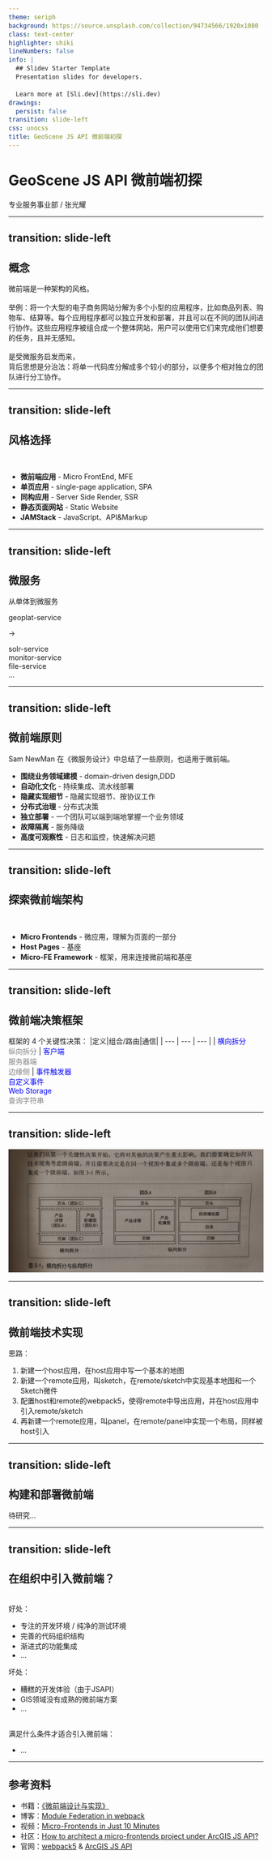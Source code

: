 ```yaml
---
theme: seriph
background: https://source.unsplash.com/collection/94734566/1920x1080
class: text-center
highlighter: shiki
lineNumbers: false
info: |
  ## Slidev Starter Template
  Presentation slides for developers.

  Learn more at [Sli.dev](https://sli.dev)
drawings:
  persist: false
transition: slide-left
css: unocss
title: GeoScene JS API 微前端初探
---
```


# GeoScene JS API 微前端初探

<div class="pt-12">
  <span @click="$slidev.nav.next" class="px-2 py-1 rounded cursor-pointer" hover="bg-white bg-opacity-10">
    专业服务事业部 / 张光耀
  </span>
</div>

<!--
各位同事好，很长时间没有和大家做技术分享了。
今天分享的主题叫《GeoScene JS API 微前端初探》。
主要内容是两部分，一部分讲微前端，一部分结合JSAPI做了一个demo。
-->

---
transition: slide-left
---

## 概念

微前端是一种架构的风格。
<br/>
<br/>
举例：将一个大型的电子商务网站分解为多个小型的应用程序，比如商品列表、购物车、结算等。每个应用程序都可以独立开发和部署，并且可以在不同的团队间进行协作。这些应用程序被组合成一个整体网站，用户可以使用它们来完成他们想要的任务，且并无感知。
<br/>
<br/>
是受微服务启发而来，
<br/>
背后思想是分治法：将单一代码库分解成多个较小的部分，以便多个相对独立的团队进行分工协作。

<!--
首先我们来了解概念。
从定义上讲，微前端是一种架构风格，举一个例子的话，就是将一个大型的电子商务网站分解为多个小型的应用程序，比如商品列表、购物车、结算等。每个应用程序都可以独立开发和部署，并且可以在不同的团队间进行协作。这些应用程序被组合成一个整体网站，用户可以使用它们来完成他们想要的任务，且并无感知。
微前端并不是一个很新的概念，它是受微服务启发而来。
微服务这种后端架构，韩松哥之前也做过分享。
背后的主要思想就是分治法：将单一代码库分解成多个较小的部分，以便多个相对独立的团队进行分工协作。
-->

---
transition: slide-left
---

## 风格选择

<br/>

- **微前端应用** - Micro FrontEnd, MFE
- **单页应用** - single-page application, SPA
- **同构应用** - Server Side Render, SSR
- **静态页面网站** - Static Website
- **JAMStack** - JavaScript、API&Markup

<!--
既然是一种风格，那么关于前端架构风格，
主流上，总过有这5种架构风格。
第一种就是今天的主角，微前端。
第二种就是我们现在的架构风格，单页面应用。
第三种叫同构应用，简单理解就是SSR，服务端渲染。
第四种，静态页面网站，就是老式的，通过锚点跳转的网站。
第五种，JAMStack，是JavaScript、API和标记语言的结合，被称为下一代前端开发架构。
那么前端生态在不断地发展中，孕育出了这些用于解决不同问题的不同架构。这些架构风格都有各自的优缺点。
微前端作为其中之一，为我们提供一种的选择。我们拥有选择它或不选择它的权利，那么我们现在去了解它，然后评判我们是否应该选择它。
-->

---
transition: slide-left
---

## 微服务

从单体到微服务

<div class="flex">
  <div class="flex items-center">
    <div>
      <p>geoplat-service</p>
    </div>
  </div>
  <div class="flex items-center">
    <div class="p-8">
      <p> -> </p>
    </div>
  </div>
  <div class="flex items-center">
    <div>
      <p>
      solr-service<br/>
      monitor-service<br/>
      file-service<br/>
      ...
      </p>
    </div>
  </div>
</div>

<!--
既然微前端是启发自微服务，那么我们需要简单交代一下微服务。拿我们公司的后台服务举例：
最初我们是用单体架构，所有的代码都放在一个代码库中，比如叫geoplat-service。随着业务线的拓展和功能的不断丰富，我们就从单体架构逐步地迁移到了微服务构架，派生出了如solr-service，专门做查询；monitor-service，专门做监控；和file-service，专门做文件管理，等等等。
在项目实施中，微服务也工作地很好。
既然微服务在后端上工作的很好，那么在前端是不是也可以借鉴过来。
-->

---
transition: slide-left
---

## 微前端原则

Sam NewMan 在《微服务设计》中总结了一些原则，也适用于微前端。

- **围绕业务领域建模** - domain-driven design,DDD
- **自动化文化** - 持续集成、流水线部署
- **隐藏实现细节** - 隐藏实现细节、按协议工作
- **分布式治理** - 分布式决策
- **独立部署** - 一个团队可以端到端地掌握一个业务领域
- **故障隔离** - 服务降级
- **高度可观察性** - 日志和监控，快速解决问题

<!--
在实践微前端之前，我们先了解一下微前端的原则。
这个大兄弟在《微服务设计》这本书中总结了7条原则，适用于微服务，同样也适用于微前端。
因为时间关系，我并不会逐一解释这些原则。
把他们放在这里，目的是想告诉大家，微前端也是有原则来指导项目开发过程的。
-->

---
transition: slide-left
---

## 探索微前端架构

<br/>

- **Micro Frontends** - 微应用，理解为页面的一部分
- **Host Pages** - 基座
- **Micro-FE Framework** - 框架，用来连接微前端和基座

<!--
假如我们现在要做微前端，那么微前端的架构应该是怎么样的呢？
大体上，微前端的架构是分为了三个部分，
分别是微应用，它理解为页面的一部分。比如说cim-map中的标绘组件，在地图的右侧有一个功能按钮，我们点击之后，弹出一块面板，面板内是标绘的业务逻辑。这块面板我们就可以拆分出来，作为一个微应用。可以近似地理解为微件，但是微应用和微件本质上有不同。
这是第一部分微应用，第二部分是基座或者叫主应用，也拿cim-map来举例的话，就是一个空的页面，只有一个纯净的底图，或者底图都没有，它只是充当的一个容器，它的职责应该做好一些系统最基本的功能，比如布局、路由、权限...然后暴露出很多的插槽给我们的微应用。
这是第二部分，那么第三部分就是我们的框架，它的作用是用连接我们的基座和微应用，它要来管理我们的基座加载或者是卸载我们的微应用。
-->

---
transition: slide-left
---

## 微前端决策框架

框架的 4 个关键性决策：
|定义|组合/路由|通信|
| --- | --- | --- |
| <font color='blue'>横向拆分</font> <br/> <font color='gray'>纵向拆分</font> | <font color='blue'>客户端</font> <br/> <font color='gray'>服务器端</font> <br/><font color='gray'>边缘侧</font> | <font color='blue'>事件触发器</font> <br/> <font color='blue'>自定义事件</font> <br/><font color='blue'>Web Storage</font> <br/><font color='gray'>查询字符串</font>

<!--
我们首先来讨论框架，框架有4个关键性的决策，分别是定义、组合、路由和通信。
第一个定义，主要指的是拆分方式。拆分方式分两种，横向和纵向。横向拆分就是同一个视图中集成多个微前端；纵向拆分就是每个视图中只集成一个微前端。我们直接看一张示意图吧。

第二和第三是组合和路由，就是指的在什么地方去组合和路由我们的微前端。有三种方式，分别是客户端、服务器端和边缘侧。直接在前端控制微服务的加载和路由，那么就是客户端。如果是在后端先组合好微前端，再一并推送到前端，这种方式就是服务器端。还有一种方式，就是在CDN层，由CND厂商提供方式进行微前端的组装，叫边缘侧。
最后是通信，微前端的通信方式主要有事件触发器、自定义事件、WebStorage、查询字符串四种。
-->

---
transition: slide-left
---

![image](/slides.assets/view.jpg)

<!--
左侧，在同一个视图中集成了多个微前端，那么它就是横向拆分；右侧，在每个视图只集成一个微前端，那么就是纵向拆分。
地图应用就非常适合横向拆分，而门户和运维管理则更适合纵向拆分。
-->

---
transition: slide-left
---

## 微前端技术实现

思路：
1. 新建一个host应用，在host应用中写一个基本的地图
2. 新建一个remote应用，叫sketch，在remote/sketch中实现基本地图和一个Sketch微件
3. 配置host和remote的webpack5，使得remote中导出应用，并在host应用中引入remote/sketch
4. 再新建一个remote应用，叫panel，在remote/panel中实现一个布局，同样被host引入

<!--
这里我写了一个demo，demo的思路主要是这4步。
然后我们总览一下这个demo，如果在cimmap上使用这种风格。那么host就对应青岛项目一个host、西安项目一个host。remote，比如分层分户一个微应用、视频融合一个微应用。然后布局相关的又是另一个微应用，比如工具栏，资源树。
-->

---
transition: slide-left
---

## 构建和部署微前端

待研究...

<!--
构建和部署的内容也很多，研究完了之后可以再讲一期。
-->

---
transition: slide-left
---

## 在组织中引入微前端？

<br/>
<div class="flex">
  <div class="w-1/2 p-4">
    好处：
    <ul>
    <li> 专注的开发环境 / 纯净的测试环境 </li>
    <li> 完善的代码组织结构 </li>
    <li> 渐进式的功能集成 </li>
    <li> ... </li>
    </ul>
  </div>
  <div class="w-1/2 p-4">
    坏处：
    <ul>
    <li> 糟糕的开发体验（由于JSAPI） </li>
    <li> GIS领域没有成熟的微前端方案 </li>
    <li> ... </li>
    <br/>
    </ul>
    满足什么条件才适合引入微前端：
    <ul>
    <li> ... </li>
    </ul>
  </div>
</div>

<!--
我们现在回到最开始的问题，来讨论是否要选择微前端这种架构风格。
从我实践这个demo看来，它有一些好处，如专注的开发环境 / 纯净的测试环境 、完善的代码组织结构和渐进式的功能集成。当然它有也一些坏处，如糟糕的开发体验，没有成熟的方案等。
我觉得我们可以等条件更加成熟后，再来尝试引入微前端，这是我调研的一个结论。
-->

---

## 参考资料

* 书籍：[《微前端设计与实现》](https://book.douban.com/subject/36014313/)
* 博客：[Module Federation in webpack](https://odoe.net/blog/webpack-module-federation)
* 视频：[Micro-Frontends in Just 10 Minutes](https://www.youtube.com/watch?v=s_Fs4AXsTnA&t=2s)
* 社区：[How to architect a micro-frontends project under ArcGIS JS API?](https://community.esri.com/t5/arcgis-javascript-maps-sdk-questions/how-to-architect-a-micro-frontends-project-under/m-p/1277816#M80846)
* 官网：[webpack5](https://webpack.js.org/concepts/module-federation/#motivation) & [ArcGIS JS API](https://developers.arcgis.com/javascript/latest/es-modules/)

<!--
最后是一些参考资料。我是从3月份中旬开始准备分享材料。然后项目也比较忙。所以研究得很浅。主要参考的是书籍，2022年下半年才出的书，还算比较新。ppt的大纲就是直接抄的书。
然后是JSAPI的主要代码贡献者的博客，和esri的社区。我去上面提问，看有没有成熟的，优雅的方案，结果是没有的。
最后是反复看webpack5和JSAPI的官网文档。
-->
